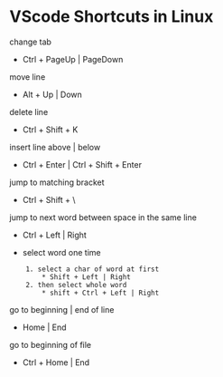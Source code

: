 # VScode Shortcuts in Linux

change tab
* Ctrl + PageUp | PageDown

move line  
* Alt + Up | Down

delete line
* Ctrl + Shift + K

insert line above | below
* Ctrl + Enter | Ctrl + Shift + Enter

jump to matching bracket
* Ctrl + Shift + \

jump to next word between space in the same line
* Ctrl + Left | Right

* select word one time
``` 
    1. select a char of word at first
        * Shift + Left | Right 
    2. then select whole word
        * shift + Ctrl + Left | Right
```

go to beginning | end of line
* Home | End

go to beginning of file
* Ctrl + Home | End

